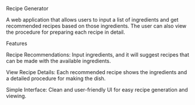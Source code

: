 Recipe Generator

A web application that allows users to input a list of ingredients and get recommended recipes based on those ingredients. The user can also view the procedure for preparing each recipe in detail.

Features

Recipe Recommendations: Input ingredients, and it will suggest recipes that can be made with the available ingredients.

View Recipe Details: Each recommended recipe shows the ingredients and a detailed procedure for making the dish.

Simple Interface: Clean and user-friendly UI for easy recipe generation and viewing.
